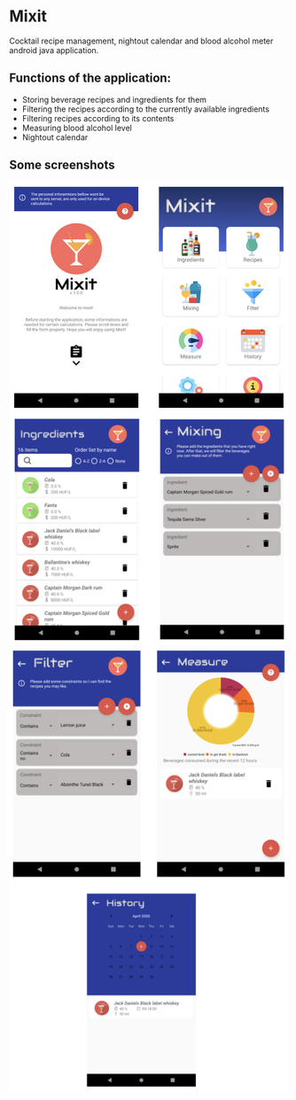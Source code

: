 # Mixit
Cocktail recipe management, nightout calendar and blood alcohol meter android java application.

## Functions of the application:
- Storing beverage recipes and ingredients for them
- Filtering the recipes according to the currently available ingredients
- Filtering recipes according to its contents
- Measuring blood alcohol level
- Nightout calendar


## Some screenshots

![Image 1](screenshots/1.png)
![Image 2](screenshots/2.png)
![Image 3](screenshots/3.png)
![Image 4](screenshots/4.png)


